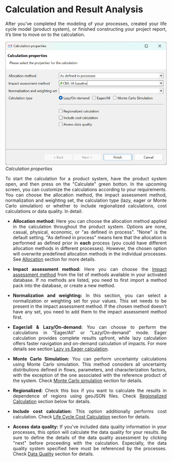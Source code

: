 # Calculation and Result Analysis

<div style='text-align: justify;'>

After you've completed the modeling of your processes, created your life cycle model (product system), or finished constructing your project report, it’s time to move on to the calculation. 

![](../media/calculation_properties.png)  
_Calculation properties_

To start the calculation for a product system, have the product system open, and then press on the "Calculate" green botton. In the upcoming screen, you can customize the calculations according to your requirements. You can choose the allocation method, the impact assessment method, normalization and weighting set, the calculation type (lazy, eager or Monte Carlo simulation) or whether to include regionalized calculations, cost calculations or data quality. In detail:

- **Allocation method:** Here you can choose the allocation method applied in the calculation throughout the product system. Options are none, casual, physical, economic, or "as defined in process". "None" is the default setting. "As defined in process" means here that the allocation is performed as defined prior in **each** process (you could have different allocation methods in different processes). However, the chosen option will overwrite predefined allocation methods in the individual processes. See [Allocation](../allocation.md) section for more details. 

- **Impact assessment method:** Here you can choose the [Impact assessment method](../lcia_methods/impact_methods_tab_contents.md) from the list of methods available in your activated database. If no methods are listed, you need to first import a method pack into the database, or create a new method.

 - **Normalization and weighting:** In this section, you can select a normalization or weighting set for your values. This set needs to be present in the impact assessment method. If the chosen method doesn't have any set, you  need to add them to the impact assessment method first.

- **Eager/all & Lazy/On-demand:** You can choose to perform the calculations in "Eager/All" or "Lazy/On-demand" mode. Eager calculation provides complete results upfront, while lazy calculation offers faster navigation and on-demand calculation of impacts. For more details see section [Lazy vs Eager calculation](../res_analysis/lazy_eager.md).

- **Monte Carlo Simulation:** You can perform uncertainty calculations using Monte Carlo simulation. This method considers all uncertainty distributions defined in flows, parameters, and characterization factors, with the exception of the one associated with the reference product of the system. Check [Monte Carlo simulation](../advanced_top/monte_carlo.md) section for details.

- **Regionalized:** Check this box if you want to calculate the results in dependence of regions using geoJSON files. Check [Regionalized Calculation](../advanced_top/regionalized.md) section below for details.

- **Include cost calculation:** This option additionally performs cost calculation. Check [Life Cycle Cost Calculation](../advanced_top/LCC.md) section for details.

- **Access data quality:** If you've included data quality information in your processes, this option will calculate the data quality for your results. Be sure to define the details of the data quality assessment by clicking "next" before proceeding with the calculation. Especially, the data quality system specified here must be referenced by the processes. Check [Data Quality](../advanced_top/data_quality.md) section for details. 

</div>
